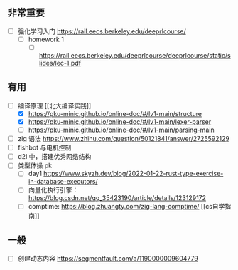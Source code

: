 ## 非常重要
- [ ] 强化学习入门 https://rail.eecs.berkeley.edu/deeprlcourse/
    - [ ] homework 1
        - [ ] https://rail.eecs.berkeley.edu/deeprlcourse/deeprlcourse/static/slides/lec-1.pdf

## 有用
- [ ] 编译原理 [[北大编译实践]]
    - [x] https://pku-minic.github.io/online-doc/#/lv1-main/structure
    - [x] https://pku-minic.github.io/online-doc/#/lv1-main/lexer-parser
    - [ ] https://pku-minic.github.io/online-doc/#/lv1-main/parsing-main  
- [ ] zig 语法 https://www.zhihu.com/question/50121841/answer/2725592129
- [ ] fishbot 与电机控制
- [ ] d2l 中，搭建优秀网络结构
- [ ] 类型体操 pk
    - [ ] day1 https://www.skyzh.dev/blog/2022-01-22-rust-type-exercise-in-database-executors/
    - [ ] 向量化执行引擎： https://blog.csdn.net/qq_35423190/article/details/123129172
    - [ ] comptime: https://blog.zhuangty.com/zig-lang-comptime/
[[cs自学指南]]

## 一般
- [ ] 创建动态内容 https://segmentfault.com/a/1190000009604779

